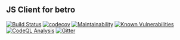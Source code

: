 ## JS Client for betro

[![Build Status](https://github.com/betro-app/betro-js-client/actions/workflows/nodejs-test.yml/badge.svg)](https://github.com/betro-app/betro-js-client/actions/workflows/nodejs-test.yml)
[![codecov](https://codecov.io/gh/betro-app/betro-js-client/branch/master/graph/badge.svg)](https://codecov.io/gh/betro-app/betro-js-client)
[![Maintainability](https://api.codeclimate.com/v1/badges/bd6e742acb87b5fc2fee/maintainability)](https://codeclimate.com/github/betro-app/betro-js-client/maintainability)
[![Known Vulnerabilities](https://snyk.io/test/github/betro-app/betro-server/badge.svg)](https://snyk.io/test/github/betro-app/betro-server)
[![CodeQL Analysis](https://github.com/betro-app/betro-js-client/actions/workflows/codeql-analysis.yml/badge.svg)](https://github.com/betro-app/betro-js-client/actions/workflows/codeql-analysis.yml)
[![Gitter](https://badges.gitter.im/betroapp/community.svg)](https://gitter.im/betroapp/community?utm_source=badge&utm_medium=badge&utm_campaign=pr-badge)
